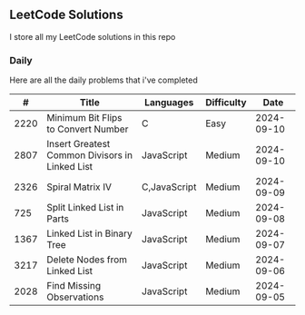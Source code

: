 ## LeetCode Solutions

I store all my LeetCode solutions in this repo

### Daily

Here are all the daily problems that i've completed

| #    | Title                                          | Languages    | Difficulty | Date       |
| ---- | ---------------------------------------------- | ------------ | ---------- | ---------- |
| 2220 | Minimum Bit Flips to Convert Number            | C            | Easy       | 2024-09-10 |
| 2807 | Insert Greatest Common Divisors in Linked List | JavaScript   | Medium     | 2024-09-10 |
| 2326 | Spiral Matrix IV                               | C,JavaScript | Medium     | 2024-09-09 |
| 725  | Split Linked List in Parts                     | JavaScript   | Medium     | 2024-09-08 |
| 1367 | Linked List in Binary Tree                     | JavaScript   | Medium     | 2024-09-07 |
| 3217 | Delete Nodes from Linked List                  | JavaScript   | Medium     | 2024-09-06 |
| 2028 | Find Missing Observations                      | JavaScript   | Medium     | 2024-09-05 |
